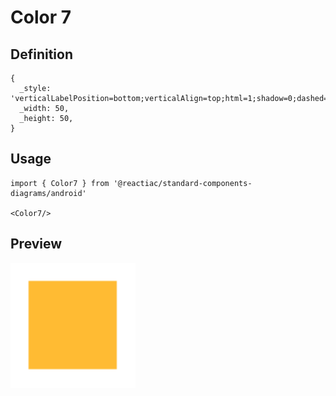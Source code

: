 # Color 7

## Definition

```
{
  _style: 'verticalLabelPosition=bottom;verticalAlign=top;html=1;shadow=0;dashed=0;strokeWidth=1;strokeColor=none;shape=rect;fillColor=#ffbb33;',
  _width: 50,
  _height: 50,
}
```

## Usage

```
import { Color7 } from '@reactiac/standard-components-diagrams/android'

<Color7/>
```

## Preview

<img src="./color-7.png" width="200"/>
